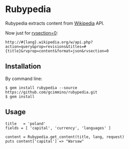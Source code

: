Rubypedia
=========

Rubypedia extracts content from [Wikipedia](http://en.wikipedia.org/w/api.php) API.

Now just for [rvsection=0](https://github.com/gcimmino/rubypedia/blob/master/lib/rubypedia.rb#L13):
	
	http://#{lang}.wikipedia.org/w/api.php?action=query&prop=revisions&titles=#{title}&rvprop=content&format=json&rvsection=0


Installation
------------

By command line:


	$ gem install rubypedia --source https://github.com/gcimmino/rubypedia.git
	$ gem install

Usage
-----

	title   = 'poland'
    fields = [ 'capital', 'currency', 'languages' ]
	
	content = Rubypedia.get_content(title, lang, request)
	puts content['capital'] => "Warsaw"
	

